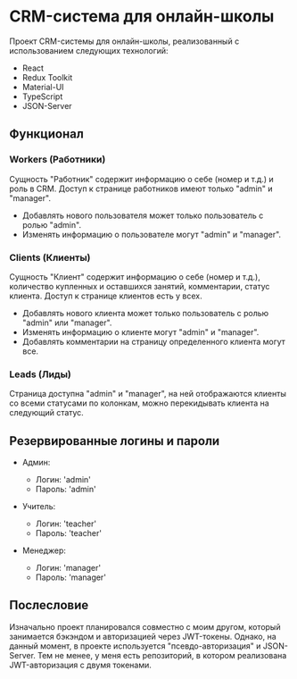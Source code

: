 # CRM-система для онлайн-школы

Проект CRM-системы для онлайн-школы, реализованный с использованием следующих технологий:

- React
- Redux Toolkit
- Material-UI
- TypeScript
- JSON-Server

## Функционал

### Workers (Работники)

Сущность "Работник" содержит информацию о себе (номер и т.д.) и роль в CRM. Доступ к странице работников имеют только "admin" и "manager".

- Добавлять нового пользователя может только пользователь с ролью "admin".
- Изменять информацию о пользователе могут "admin" и "manager".

### Clients (Клиенты)

Сущность "Клиент" содержит информацию о себе (номер и т.д.), количество купленных и оставшихся занятий, комментарии, статус клиента. Доступ к странице клиентов есть у всех.

- Добавлять нового клиента может только пользователь с ролью "admin" или "manager".
- Изменять информацию о клиенте могут "admin" и "manager".
- Добавлять комментарии на страницу определенного клиента могут все.

### Leads (Лиды)

Страница доступна "admin" и "manager", на ней отображаются клиенты со всеми статусами по колонкам, можно перекидывать клиента на следующий статус.

## Резервированные логины и пароли

- Админ:
  - Логин: 'admin'
  - Пароль: 'admin'

- Учитель:
  - Логин: 'teacher'
  - Пароль: 'teacher'

- Менеджер:
  - Логин: 'manager'
  - Пароль: 'manager'

## Послесловие

Изначально проект планировался совместно с моим другом, который занимается бэкэндом и авторизацией через JWT-токены. Однако, на данный момент, в проекте используется "псевдо-авторизация" и JSON-Server. Тем не менее, у меня есть репозиторий, в котором реализована JWT-авторизация с двумя токенами.
